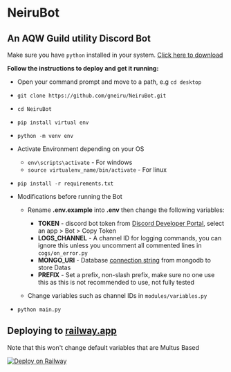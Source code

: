 
# NeiruBot 

## An AQW Guild utility Discord Bot

Make sure you have `python` installed in your system. [Click here to download](https://www.python.org/downloads/)

**Follow the instructions to deploy and get it running:**


- Open your command prompt and move to a path, e.g `cd desktop`
- `git clone https://github.com/gneiru/NeiruBot.git`
- `cd NeiruBot`
- `pip install virtual env`
- `python -m venv env`
- Activate Environment depending on your OS
    - `env\scripts\activate` - For windows 
    - `source virtualenv_name/bin/activate` - For linux
- `pip install -r requirements.txt`
- Modifications before running the Bot
    - Rename **.env.example** into **.env** then change the following variables:
        - **TOKEN** - discord bot token from [Discord Developer Portal](https://discord.com/developers/applications), select an app > Bot > Copy Token
        - **LOGS_CHANNEL** - A channel ID for logging commands, you can ignore this unless you uncomment all commented lines in `cogs/on_error.py`
        - **MONGO_URI** - Database [connection string](https://www.mongodb.com/docs/guides/atlas/connection-string/) from mongodb to store Datas
        - **PREFIX** - Set a prefix, non-slash prefix, make sure no one use this as this is not recommended to use, not fully tested

    - Change variables such as channel IDs in `modules/variables.py` 

- `python main.py`

## Deploying to [railway.app](https://railway.app/dashboard)

Note that this won't change default variables that are Multus Based

[![Deploy on Railway](https://railway.app/button.svg)](https://railway.app/new/template/R0mThz?referralCode=Qa9Rys)
